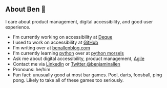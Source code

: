 ## About Ben 👋

<!--
**benjiallen/benjiallen** is a ✨ _special_ ✨ repository because its `README.md` (this file) appears on your GitHub profile.

Here are some ideas to get you started:

- <span aria-hidden="true">🔭</span> I’m currently working on ...
- 🌱 I’m currently learning ...
- 👯 I’m looking to collaborate on ...
- 🤔 I’m looking for help with ...
- 💬 Ask me about ...
- 📫 How to reach me: ...
- 😄 Pronouns: ...
- ⚡ Fun fact: ...
-->
I care about product management, digital accessibility, and good user experience.

- I'm currently working on accessibility at [Deque](https://www.deque.com/)
- I used to work on accessibility at [GitHub](https://www.github.com/)
- I'm writing over at [benallenblog.com](https://benallenblog.com/)
- I'm currently learning [python](https://www.python.org/) over at [python morsels](https://www.pythonmorsels.com/)
- Ask me about digital accessibility, product management, [Agile](https://agilemanifesto.org/)
- Contact me via [LinkedIn](https://www.linkedin.com/in/benallen81/) or [Twitter @benjaminallen](https://twitter.com/benjaminallen)
- Pronouns: he/him
- Fun fact: unusually good at most bar games. Pool, darts, foosball, ping pong. Likely to take all of these games too seriously.
